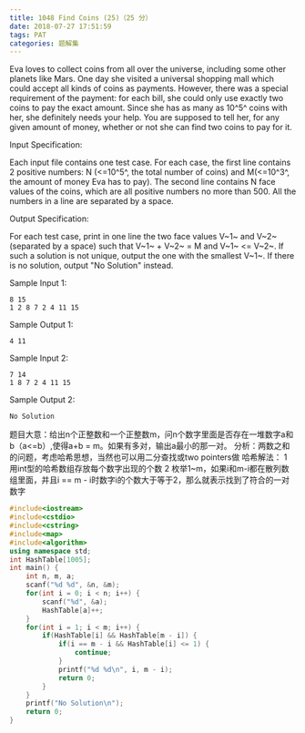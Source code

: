 ```yaml
---
title: 1048 Find Coins (25)（25 分）
date: 2018-07-27 17:51:59
tags: PAT
categories: 题解集
---
```



Eva loves to collect coins from all over the universe, including some other planets like Mars. One day she visited a universal shopping mall which could accept all kinds of coins as payments. However, there was a special requirement of the payment: for each bill, she could only use exactly two coins to pay the exact amount. Since she has as many as 10^5^ coins with her, she definitely needs your help. You are supposed to tell her, for any given amount of money, whether or not she can find two coins to pay for it.

Input Specification:

Each input file contains one test case. For each case, the first line contains 2 positive numbers: N (<=10^5^, the total number of coins) and M(<=10^3^, the amount of money Eva has to pay). The second line contains N face values of the coins, which are all positive numbers no more than 500. All the numbers in a line are separated by a space.

Output Specification:

For each test case, print in one line the two face values V~1~ and V~2~ (separated by a space) such that V~1~ + V~2~ = M and V~1~ <= V~2~. If such a solution is not unique, output the one with the smallest V~1~. If there is no solution, output "No Solution" instead.

Sample Input 1:
```
8 15
1 2 8 7 2 4 11 15
```
Sample Output 1:
```
4 11
```
Sample Input 2:
```
7 14
1 8 7 2 4 11 15
```
Sample Output 2:
```
No Solution
```
题目大意：给出n个正整数和一个正整数m，问n个数字里面是否存在一堆数字a和b（a<=b）,使得a+b = m。如果有多对，输出a最小的那一对。
分析：两数之和的问题，考虑哈希思想，当然也可以用二分查找或two pointers做
哈希解法：
1 用int型的哈希数组存放每个数字出现的个数
2 枚举1~m，如果i和m-i都在散列数组里面，并且i == m - i时数字i的个数大于等于2，那么就表示找到了符合的一对数字

```cpp
#include<iostream>
#include<cstdio>
#include<cstring>
#include<map>
#include<algorithm>
using namespace std;
int HashTable[1005];
int main() {
    int n, m, a;
    scanf("%d %d", &n, &m);
    for(int i = 0; i < n; i++) {
        scanf("%d", &a);
        HashTable[a]++;
    }
    for(int i = 1; i < m; i++) {
        if(HashTable[i] && HashTable[m - i]) {
            if(i == m - i && HashTable[i] <= 1) {
                continue;
            }
            printf("%d %d\n", i, m - i);
            return 0;
        }
    }
    printf("No Solution\n");
    return 0;
}

```